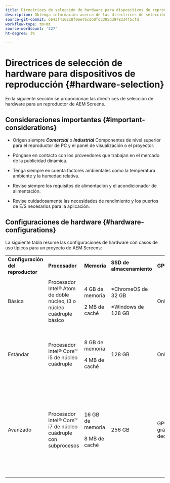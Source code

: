 ```yaml
---
title: Directrices de selección de hardware para dispositivos de reproducción
description: Obtenga información acerca de las directrices de selección de hardware para dispositivos AEM Screens Player.
source-git-commit: 6643f4162c8f0ee7bcdb0fd3305d3978234f5cfd
workflow-type: tm+mt
source-wordcount: '227'
ht-degree: 3%

---
```



# Directrices de selección de hardware para dispositivos de reproducción {#hardware-selection}

En la siguiente sección se proporcionan las directrices de selección de hardware para un reproductor de AEM Screens.

## Consideraciones importantes {#important-considerations}

* Origen siempre ***Comercial*** o ***Industrial*** Componentes de nivel superior para el reproductor de PC y el panel de visualización o el proyector.

* Póngase en contacto con los proveedores que trabajan en el mercado de la publicidad dinámica.
* Tenga siempre en cuenta factores ambientales como la temperatura ambiente y la humedad relativa.
* Revise siempre los requisitos de alimentación y el acondicionador de alimentación.
* Revise cuidadosamente las necesidades de rendimiento y los puertos de E/S necesarios para la aplicación.

## Configuraciones de hardware {#hardware-configurations}

La siguiente tabla resume las configuraciones de hardware con casos de uso típicos para un proyecto de AEM Screens:

<table>
 <tbody>
  <tr>
   <tr>
   <td><strong>Configuración del reproductor</strong></td>
   <td><strong>Procesador</strong></td>
   <td><strong>Memoria</strong></td>
   <td><strong>SSD de almacenamiento</strong></td>
   <td><strong>GPU</strong></td>
   <td><strong>Mostrar</strong></td>
   <td><strong>E/S</strong></td>
   <td><strong>Casos de uso habituales</strong></td>
  </tr>
  <tr>
   <td>Básica</td>
   <td>Procesador Intel® Atom de doble núcleo, i3 o núcleo cuádruple básico</td>
   <td><p>4 GB de memoria</p> <p>2 MB de caché</p> </td>
   <td><p>*ChromeOS de 32 GB</p> <p>*Windows de 128 GB</p> </td>
   <td>OnBoard</td>
   <td>1920 x 1080</td>
   <td>DVI<br /> Ethernet / Inalámbrico,<br /> 2 x USB</td>
   <td>
    <ul>
     <li>Bucle estándar de pantalla completa<br /> </li>
     <li>División por día</li>
    </ul> </td>
  </tr>
  <tr>
   <td>Estándar</td>
   <td>Procesador Intel® Core™ i5 de núcleo cuádruple</td>
   <td><p>8 GB de memoria</p> <p>4 MB de caché</p> </td>
   <td>128 GB</td>
   <td>OnBoard</td>
   <td>3840x2160 (<code>4K</code>)</td>
   <td>DVI, HDMI<br /> Ethernet / Inalámbrico,<br /> 2 x USB</td>
   <td>
    <ul>
     <li>Contenido dinámico de origen único</li>
     <li>Interactivo simple</li>
     <li>Diseños de zona 1-3</li>
    </ul> </td>
  </tr>
  <tr>
   <td>Avanzado </td>
   <td>Procesador Intel® Core™ i7 de núcleo cuádruple con subprocesos</td>
   <td><p>16 GB de memoria</p> <p>8 MB de caché</p> </td>
   <td>256 GB</td>
   <td>GPU gráfica dedicada</td>
   <td>3840x2160 (<code>4K</code>)</td>
   <td>DVI, HDMI<br /> Ethernet / Inalámbrico,<br /> 4 x USB</td>
   <td>
    <ul>
     <li>4 o más zonas de contenido, reproducción de vídeo simultánea</li>
     <li>Interactivo de varias páginas</li>
     <li>Déclencheur de datos de varias fuentes</li>
    </ul> </td>
  </tr>
 </tbody>
</table>
